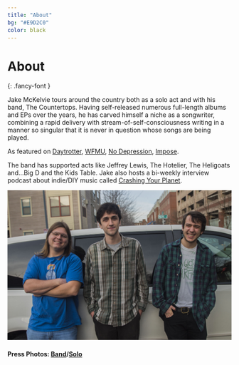 ```yaml
---
title: "About"
bg: "#E9D2C0"
color: black
---
```


# About
{: .fancy-font }

Jake McKelvie tours around the country both as a solo act and with his band, The Countertops. Having self-released numerous full-length albums and EPs over the years, he has carved himself a niche as a songwriter, combining a rapid delivery with stream-of-self-consciousness writing in a manner so singular that it is never in question whose songs are being played. 

As featured on [Daytrotter](https://www.pastemagazine.com/jake-mckelvie/horseshack-august-03-2016.html), [WFMU](http://freemusicarchive.org/music/Jake_McKelvie/Live_on_WFMUs_Busy_Doing_Nothing_with_Charlie_Oct_8_2015/), [No Depression](http://nodepression.com/album-review/jake-mckelvie-rhinestone-busboy), [Impose](http://www.imposemagazine.com/bytes/new-music/jake-mckelvie-the-countertops-uh-huh-split-7).

The band has supported acts like Jeffrey Lewis, The Hotelier, The Heligoats and...Big D and the Kids Table. Jake also hosts a bi-weekly interview podcast about indie/DIY music called [Crashing Your Planet](http://www.sparkandfizz.com/crashing-your-planet).

![The Countertops](img/TOPS_1.JPG)

#### Press Photos: [Band](img/TOPS_1.JPG)/[Solo](img/Jake-Tree.jpg)